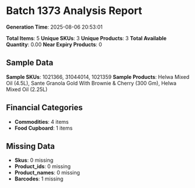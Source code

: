 # Batch 1373 Analysis Report

**Generation Time**: 2025-08-06 20:53:01

**Total Items**: 5
**Unique SKUs**: 3
**Unique Products**: 3
**Total Available Quantity**: 0.00
**Near Expiry Products**: 0

## Sample Data
**Sample SKUs**: 1021366, 31044014, 1021359
**Sample Products**: Helwa Mixed Oil (4.5L), Sante Granola Gold With Brownie & Cherry (300 Gm), Helwa Mixed Oil (2.25L)

## Financial Categories
- **Commodities**: 4 items
- **Food Cupboard**: 1 items

## Missing Data
- **Skus**: 0 missing
- **Product_ids**: 0 missing
- **Product_names**: 0 missing
- **Barcodes**: 1 missing

